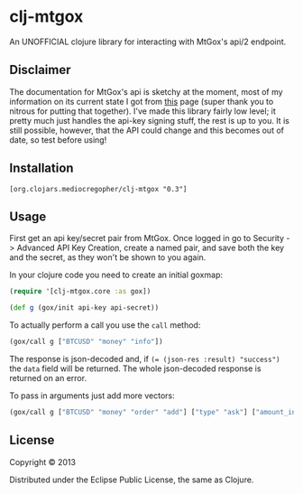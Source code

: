 # clj-mtgox

An UNOFFICIAL clojure library for interacting with MtGox's api/2 endpoint.

## Disclaimer

The documentation for MtGox's api is sketchy at the moment, most of my information on its current
state I got from [this](https://bitbucket.org/nitrous/mtgox-api/overview) page (super thank you to
nitrous for putting that together). I've made this library fairly low level; it pretty much just
handles the api-key signing stuff, the rest is up to you. It is still possible, however,
that the API could change and this becomes out of date, so test before using!

## Installation

```
[org.clojars.mediocregopher/clj-mtgox "0.3"]
```

## Usage

First get an api key/secret pair from MtGox. Once logged in go to Security -> Advanced API Key
Creation, create a named pair, and save both the key and the secret, as they won't be shown to you
again.

In your clojure code you need to create an initial goxmap:
```clojure
(require '[clj-mtgox.core :as gox])

(def g (gox/init api-key api-secret))
```

To actually perform a call you use the `call` method:
```clojure
(gox/call g ["BTCUSD" "money" "info"])
```

The response is json-decoded and, if `(= (json-res :result) "success")` the `data` field will be
returned. The whole json-decoded response is returned on an error.

To pass in arguments just add more vectors:
```clojure
(gox/call g ["BTCUSD" "money" "order" "add"] ["type" "ask"] ["amount_int" "9001"])
```

## License

Copyright © 2013

Distributed under the Eclipse Public License, the same as Clojure.
